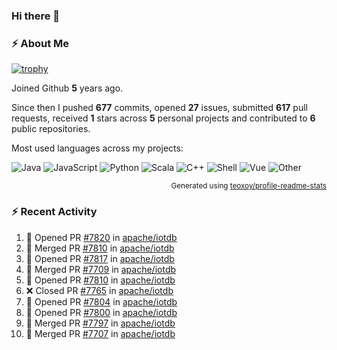 ### Hi there 👋

### :zap: About Me

[![trophy](https://github-profile-trophy.vercel.app/?username=HTHou&theme=onedark)](https://github.com/ryo-ma/github-profile-trophy)
   
Joined Github **5** years ago.

Since then I pushed **677** commits, opened **27** issues, submitted **617** pull requests, received **1** stars across **5** personal projects and contributed to **6** public repositories.

Most used languages across my projects:

![Java](https://img.shields.io/static/v1?style=flat-square&label=%E2%A0%80&color=555&labelColor=%23b07219&message=Java%EF%B8%B194.4%25)
![JavaScript](https://img.shields.io/static/v1?style=flat-square&label=%E2%A0%80&color=555&labelColor=%23f1e05a&message=JavaScript%EF%B8%B11.4%25)
![Python](https://img.shields.io/static/v1?style=flat-square&label=%E2%A0%80&color=555&labelColor=%233572A5&message=Python%EF%B8%B10.7%25)
![Scala](https://img.shields.io/static/v1?style=flat-square&label=%E2%A0%80&color=555&labelColor=%23c22d40&message=Scala%EF%B8%B10.6%25)
![C++](https://img.shields.io/static/v1?style=flat-square&label=%E2%A0%80&color=555&labelColor=%23f34b7d&message=C%2B%2B%EF%B8%B10.6%25)
![Shell](https://img.shields.io/static/v1?style=flat-square&label=%E2%A0%80&color=555&labelColor=%2389e051&message=Shell%EF%B8%B10.4%25)
![Vue](https://img.shields.io/static/v1?style=flat-square&label=%E2%A0%80&color=555&labelColor=%2341b883&message=Vue%EF%B8%B10.3%25)
![Other](https://img.shields.io/static/v1?style=flat-square&label=%E2%A0%80&color=555&labelColor=%23ededed&message=Other%EF%B8%B11.2%25)

<p align="right"><sub>Generated using <a href="https://github.com/marketplace/actions/profile-readme-stats">teoxoy/profile-readme-stats</a></sub></p>


<!--![](https://github.com/HTHou/HTHou/blob/output/github-contribution-grid-snake.svg)-->

<!--![Haonan Hou's github stats](https://github-readme-stats.vercel.app/api?username=HTHou&count_private=true&show_icons=true&theme=onedark)-->

<!--![Haonan Hou's wakatime stats](https://github-readme-stats.vercel.app/api/wakatime?username=HTHou&layout=compact&theme=onedark)-->

<!--![Top Langs](https://github-readme-stats.vercel.app/api/top-langs/?username=HTHou&theme=onedark&layout=compact)-->

### :zap: Recent Activity
<!--START_SECTION:activity-->
1. 💪 Opened PR [#7820](https://github.com/apache/iotdb/pull/7820) in [apache/iotdb](https://github.com/apache/iotdb)
2. 🎉 Merged PR [#7810](https://github.com/apache/iotdb/pull/7810) in [apache/iotdb](https://github.com/apache/iotdb)
3. 💪 Opened PR [#7817](https://github.com/apache/iotdb/pull/7817) in [apache/iotdb](https://github.com/apache/iotdb)
4. 🎉 Merged PR [#7709](https://github.com/apache/iotdb/pull/7709) in [apache/iotdb](https://github.com/apache/iotdb)
5. 💪 Opened PR [#7810](https://github.com/apache/iotdb/pull/7810) in [apache/iotdb](https://github.com/apache/iotdb)
6. ❌ Closed PR [#7765](https://github.com/apache/iotdb/pull/7765) in [apache/iotdb](https://github.com/apache/iotdb)
7. 💪 Opened PR [#7804](https://github.com/apache/iotdb/pull/7804) in [apache/iotdb](https://github.com/apache/iotdb)
8. 💪 Opened PR [#7800](https://github.com/apache/iotdb/pull/7800) in [apache/iotdb](https://github.com/apache/iotdb)
9. 🎉 Merged PR [#7797](https://github.com/apache/iotdb/pull/7797) in [apache/iotdb](https://github.com/apache/iotdb)
10. 🎉 Merged PR [#7707](https://github.com/apache/iotdb/pull/7707) in [apache/iotdb](https://github.com/apache/iotdb)
<!--END_SECTION:activity-->

<!--
**HTHou/HTHou** is a ✨ _special_ ✨ repository because its `README.md` (this file) appears on your GitHub profile.

Here are some ideas to get you started:

- 🔭 I’m currently working on ...
- 🌱 I’m currently learning ...
- 👯 I’m looking to collaborate on ...
- 🤔 I’m looking for help with ...
- 💬 Ask me about ...
- 📫 How to reach me: ...
- 😄 Pronouns: ...
- ⚡ Fun fact: ...
-->
